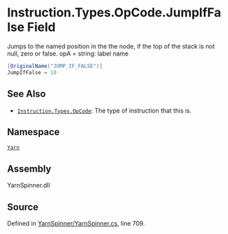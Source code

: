 <!-- This file was generated by a tool. Do not edit this file by hand. -->

# Instruction.Types.OpCode.JumpIfFalse Field

Jumps to the named position in the the node, if the top of the
stack is not null, zero or false.
opA = string: label name 


```csharp
[OriginalName("JUMP_IF_FALSE")]
JumpIfFalse = 10
```



## See Also
* [`Instruction.Types.OpCode`](/api/csharp/yarn/instruction.types.opcode.md): 
The type of instruction that this is.

## Namespace
[`Yarn`](/api/csharp/yarn/README.md)

## Assembly
YarnSpinner.dll

## Source
Defined in [YarnSpinner/YarnSpinner.cs](https://github.com/YarnSpinnerTool/YarnSpinner//blob/develop/YarnSpinner/YarnSpinner.cs#L709), line 709.
